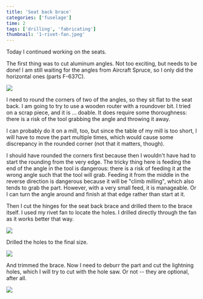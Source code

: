```yaml
---
title: 'Seat back brace'
categories: ['fuselage']
time: 2
tags: ['drilling', 'fabricating']
thumbnail: '1-rivet-fan.jpeg'
---
```


Today I continued working on the seats.

<!-- more -->

The first thing was to cut aluminum angles. Not too exciting, but needs to be done! I am still waiting for the angles from Aircraft Spruce, so I only did the horizontal ones (parts F-637C).

![](0-aluminum-angles.jpeg)

I need to round the corners of two of the angles, so they sit flat to the seat back. I am going to try to use a wooden router with a roundover bit. I tried on a scrap piece, and it is ... doable. It does require some thoroughness: there is a risk of the tool grabbing the angle and throwing it away.

I can probably do it on a mill, too, but since the table of my mill is too short, I will have to move the part multiple times, which would cause some discrepancy in the rounded corner (not that it matters, though).

I should have rounded the corners first because then I wouldn't have had to start the rounding from the very edge. The tricky thing here is feeding the end of the angle in the tool is dangerous: there is a risk of feeding it at the wrong angle such that the tool will grab. Feeding it from the middle in the reverse direction is dangerous because it will be "climb milling", which also tends to grab the part. However, with a very small feed, it is manageable. Or I can turn the angle around and finish at that edge rather than start at it.

Then I cut the hinges for the seat back brace and drilled them to the brace itself. I used my rivet fan to locate the holes. I drilled directly through the fan as it works better that way.

![](1-rivet-fan.jpeg)

Drilled the holes to the final size.

![](2-final-drilled.jpeg)

And trimmed the brace. Now I need to deburr the part and cut the lightning holes, which I will try to cut with the hole saw. Or not -- they are optional, after all.

![](3-braces-trimmed.jpeg)
